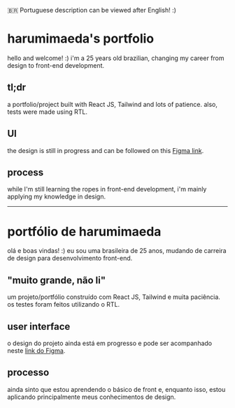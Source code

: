 :brazil: Portuguese description can be viewed after English! :)

# harumimaeda's portfolio
hello and welcome! :)
i'm a 25 years old brazilian, changing my career from design to front-end development. 

## tl;dr
a portfolio/project built with React JS, Tailwind and lots of patience.
also, tests were made using RTL.

## UI
the design is still in progress and can be followed on this [Figma link](https://www.figma.com/file/hhSPssMW1EOuTvqXFiGIdy/Portfolio??node-id=0:1).

## process
while I'm still learning the ropes in front-end development, i'm mainly applying my knowledge in design.

---------

# portfólio de harumimaeda
olá e boas vindas! :)
eu sou uma brasileira de 25 anos, mudando de carreira de design para desenvolvimento front-end.

## "muito grande, não li"
um projeto/portfólio construído com React JS, Tailwind e muita paciência.
os testes foram feitos utilizando o RTL.

## user interface
o design do projeto ainda está em progresso e pode ser acompanhado neste [link do Figma](https://www.figma.com/file/hhSPssMW1EOuTvqXFiGIdy/Portfolio??node-id=0:1).

## processo
ainda sinto que estou aprendendo o básico de front e, enquanto isso, estou aplicando principalmente meus conhecimentos de design.
